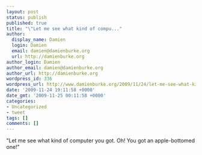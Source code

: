 ```yaml
---
layout: post
status: publish
published: true
title: "\"Let me see what kind of compu..."
author:
  display_name: Damien
  login: Damien
  email: damien@damienburke.org
  url: http://damienburke.org
author_login: Damien
author_email: damien@damienburke.org
author_url: http://damienburke.org
wordpress_id: 336
wordpress_url: http://www.damienburke.org/2009/11/24/let-me-see-what-kind-of-compu/
date: '2009-11-24 19:11:58 +0000'
date_gmt: '2009-11-25 00:11:58 +0000'
categories:
- Uncategorized
- tweet
tags: []
comments: []
---
```

<p>"Let me see what kind of computer you got. Oh! You got an apple-bottomed one!"</p>
